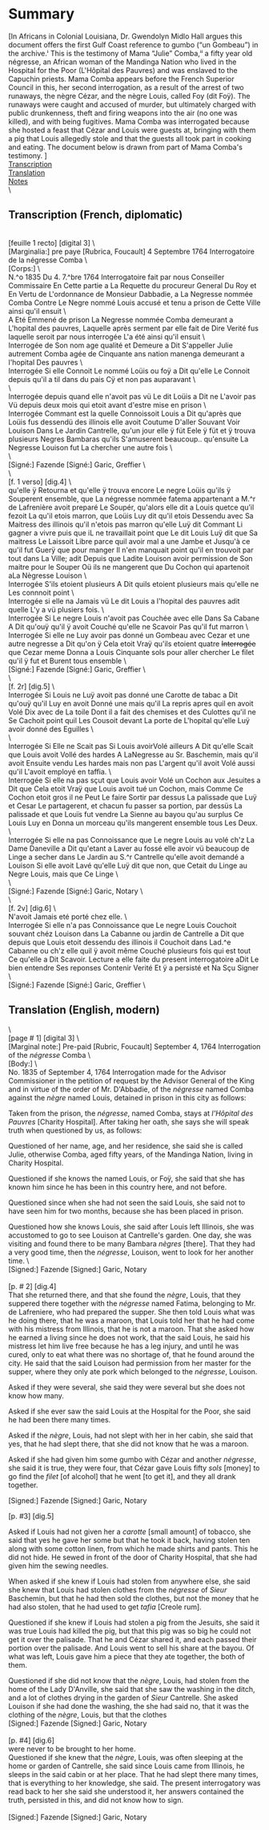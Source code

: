 # Summary  
[In Africans in Colonial Louisiana, Dr. Gwendolyn Midlo Hall argues this document offers the first Gulf Coast reference to gumbo (“un Gombeau”) in the archive.ⁱ This is the testimony of Mama “Julie” Comba,ⁱⁱ a fifty year old négresse, an African woman of the Mandinga Nation who lived in the Hospital for the Poor (L'Hôpital des Pauvres) and was enslaved to the Capuchin priests. Mama Comba appears before the French Superior Council in this, her second interrogation, as a result of the arrest of two runaways, the nègre Cézar, and the nègre Louis, called Foy (dit Foÿ). The runaways were caught and accused of murder, but ultimately charged with public drunkenness, theft and firing weapons into the air (no one was killed), and with being fugitives. Mama Comba was interrogated because she hosted a feast that Cézar and Louis were guests at, bringing with them a pig that Louis allegedly stole and that the guests all took part in cooking and eating. The document below is drawn from part of Mama Comba's testimony.
]
\
[Transcription](#transcription-(French,-diplomatic))  
[Translation](#translation-(English,-modern))  
[Notes](#notes)  
\
## Transcription (French, diplomatic)
\
[feuille 1 recto] [digital 3]
\  
[Marginalia:] pre paye
[Rubrica, Foucault]
4 Septembre 1764
Interrogatoire
de la négresse 
Comba
\  
[Corps:] 
\  
N.^o 1835 Du 4. 7.^bre 1764
Interrogatoire fait par nous Conseiller Commissaire 
En Cette partie a La Requette du procureur General 
Du Roy et En Vertu de L'ordonnance de Monsieur
Dabbadie, a La Negresse nommée Comba Contre
Le Negre nommé Louis accusé et tenu a prison
de Cette Ville ainsi qu'il ensuit 
\  
A Eté Emmené de prison La Negresse nommée
Comba demeurant a L'hopital des pauvres, 
Laquelle après serment par elle fait de Dire
Verité fus laquelle seroit par nous interrogée 
L'a été ainsi qu'il ensuit
\  
Interrogée de Son nom age qualité et Demeure 
a Dit S'appeller Julie autrement Comba agée
de Cinquante ans nation manenga
demeurant a 
l'hopital Des pauvres
\  
Interrogée Si elle Connoit Le nommé Loüis ou foÿ
a Dit qu'elle Le Connoit depuis qu'il a til dans du
pais Cÿ et non pas auparavant 
\  
\  
Interrogée depuis quand elle n'avoit pas vü Le dit
Loüis
a Dit ne L'avoir pas Vü depuis deux mois qui etoit
avant d'estre mise en prison
\  
Interrogée Commant est la quelle Connoissoit Louis
a Dit qu'après que Loüis fus dessendü des illinois
elle avoit Coutume D'aller Souvant Voir Louison
Dans Le Jardin Cantrelle, qu'un jour elle ÿ füt
Eele ÿ füt et ÿ trouva plusieurs Negres Bambaras
qu'ils S'amuserent beaucoup.. qu'ensuite La
Negresse Louison fut La chercher une autre fois
\  
\  
[Signé:] Fazende     [Signé:] Garic, Greffier
\  
\  
[f. 1 verso] [dig.4]
\  
qu'elle ÿ Retourna et qu'elle ÿ trouva encore Le negre
Loüis qu'ils ÿ Souperent ensemble, que La négresse
nommée fatema appartenant a M.^r de Lafrenière avoit
preparé Le Soupér, qu'alors elle dit a Louis quetce qu’il
fezoit  La qu'il etois marron, que Loüis Luy dit 
qu'il etois Dessendu avec Sa Maitress des illinois
qu'il n'etois pas marron qu'elle Luÿ dit Commant 
Li gagner a vivre puis que iL ne travaillait point 
que Le dit Louis Luÿ dit que Sa maitress Le 
Laissoit Libre parce quil avoir mal a une Jambe
et Jusqu'à ce qu'il fut Guerÿ que pour manger 
Il n'en manquait point qu'il en trouvoit par tout
dans La Ville; adit Depuis que Ladite Louison
avoir permission de Son maitre pour le Souper 
Oü ils ne mangerent que Du Cochon qui apartenoit 
aLa Nègresse Louison
\  
Interrogée S'ils etoient plusieurs 
A Dit quils etoient plusieurs mais qu'elle ne Les
connnoit point
\  
Interrogée si elle na Jamais vü Le dit Louis a l'hopital
des pauvres
adit quelle L'y a vü plusiers fois.
\  
Interrogée Si Le negre Louis n'avoit pas Couchée avec 
elle Dans Sa Cabane 
A Dit qu'ouÿ qu'il ÿ avoit Couché qu'elle ne Scavoir Pas qu'il fut marron
\  
Interrogée Si elle ne Luy avoir pas donné un Gombeau 
avec Cezar et une autre negresse
a Dit qu'on ÿ Cela etoit Vraÿ qu'ils etoient quatre 
~~Interrogée~~ que Cezar meme Donna a Louis Cinquante
sols pour aller chercher Le filet qu'il ÿ fut et 
Burent tous ensemble
\  
[Signé:] Fazende     [Signé:] Garic, Greffier
\  
\  
[f. 2r] [dig.5]
\  
Interrogée Si Louis ne Luÿ avoit pas donné une
Carotte de tabac 
a Dit qu'ouÿ qu'il Luy en avoit Donné une mais
qu'il La repris apres quil en avoit Volé Dix
avec de La toile Dont il a fait des chemises et des Culottes
qu'il ne Se Cachoit point quil Les Cousoit devant
La porte de L'hopital qu'elle Luÿ avoir donné des 
Eguilles 
\  
\  
Interrogée Si Elle ne Scait pas Si Louis avoirVolé 
ailleurs 
A Dit qu'elle Scait que Louis avoit Vollé des hardes 
A LaNegresse au Sr. Baschemin, mais qu'il avoit Ensuite vendu Les hardes mais non pas L'argent
qu'il avoit Volé aussi qu'il L'avoit employé en 
taffia.
\  
Interrogée Si elle na pas sçut que Louis avoir Volé un Cochon aux Jesuites
a Dit que Cela etoit Vraÿ que Louis avoit tué un
Cochon, mais Comme Ce Cochon etoit gros il ne 
Peut Le faire Sortir par dessus La palissade
que Luÿ et Cesar Le partagerent, et chacun
fu passer sa portion, par dessüs La palissade
et que Louïs fut vendre La Sienne au bayou
qu'au surplus Ce Louis Luy en Donna un
morceau qu'ils mangerent ensemble tous Les 
Deux. 
\  
Interrogée Si elle na pas Connoissance que Le negre Louis
au volé ch'z La Dame Daneville 
a Dit qu'etant a Laver au fossé elle avoir vü
beaucoup de Linge a secher dans Le Jardin au S.^r 
Cantrelle qu'elle avoit demandé a Louison
Si elle avoit Lavé qu'elle Luÿ dit que non, que
Cetait du Linge au Negre Louis, mais que Ce Linge
\  
\  
[Signé:] Fazende     [Signé:] Garic, Notary
\  
\  
[f. 2v] [dig.6]
\  
N'avoit Jamais eté porté chez elle.
\  
Interrogée Si elle n'a pas Connoissance que Le negre
Louis Couchoit souvant chéz Louison dans La
Cabanne ou jardin de Cantrelle
a Dit que depuis que Louis etoit dessendu des illinois
il Couchoit dans Lad.^e Cabanne ou ch'z elle
quil ÿ avoit même Couché plusieurs fois
qui est tout Ce qu'elle a Dit Scavoir.
Lecture a elle faite du present interrogatoire 
aDit Le bien entendre Ses reponses Contenir Verité
Et ÿ a persisté et Na Sçu Signer
\   
[Signé:] Fazende     [Signé:] Garic, Greffier
\  
## Translation (English, modern)
\  
[page # 1] [digital 3]
\  
[Marginal note:]  Pre-paid
[Rubric, Foucault]
September 4, 1764
Interrogation 
of the *négresse* 
Comba
\  
[Body:] 
\  
No. 1835 of September 4, 1764
Interrogation made for the Advisor 
Commissioner 
in the petition of request by the Advisor 
General 
of the King and in virtue of the order of Mr. 
D'Abbadie, of the *négresse* named Comba against 
the *nègre* named Louis, detained in prison
in this city as follows:

Taken from the prison, the *négresse*, named
Comba, stays at *l'Hôpital des Pauvres* [Charity Hospital]. 
After taking her oath, she says she will speak
truth when questioned by us, as follows:

Questioned of her name, age, and her residence,
she said she is called Julie, otherwise Comba, aged fifty years, of the Mandinga Nation, 
living in 
Charity Hospital. 

Questioned if she knows the named Louis, or Foÿ,
she said that she has known him since he has been in this
country here, and not before.

Questioned since when she had not seen the said
Louis,
she said not to have seen him for two months, 
because she has been placed in prison.

Questioned how she knows Louis,
she said after Louis left Illinois,
she was accustomed to go to see Louison 
at Cantrelle's garden. One day,
she was visiting and found there to be many Bambara *nègres* [there].
That they had a very good time, then the
*négresse*, Louison, went to look for her another time.
\            
[Signed:] Fazende     [Signed:] Garic, Notary
\
\
[p. # 2] [dig.4] 
\
That she returned there, and that she found the *nègre*,
Louis, that they suppered there together with the *négresse* 
named Fatima, belonging to Mr. de Lafreniere, who had
prepared the supper. She then told Louis what was he doing there, that he was a maroon, that Louis told her 
that he had come with his mistress from Illinois, that he is not a maroon. That she asked how
he earned a living since he does not work,
that the said Louis, he said his mistress
let him live free because he has a leg injury, 
and until he was cured, only to eat
what there was no shortage of, that he found around the city. He said that the said Louison
had permission from her master for the supper,
where they only ate pork which 
belonged
to the *négresse*, Louison.

Asked if they were several,
she said they were several but she 
does not know how many.

Asked if she ever saw the said Louis at the Hospital
for the Poor,
she said he had been there many times.

Asked if the *nègre*, Louis, had not slept with 
her in her cabin,
she said that yes, that he had slept there, that she did not know
that he was a maroon.

Asked if she had given him some 
gumbo
with Cézar and another *négresse*,
she said it is true, they were four,
that Cézar gave Louis fifty 
*sols* [money] to go find the *filet* [of alcohol] that he went [to get it], and
they all drank together.
        
[Signed:] Fazende     [Signed:] Garic, Notary


[p. #3] [dig.5]

Asked if Louis had not given her a *carotte* [small amount] of tobacco,
she said that yes he gave her some but
that he took it back, having stolen ten
along with some cotton linen, from which he made shirts and pants. 
This he did not hide. He sewed in front
of the door of Charity Hospital, that she had given him the 
sewing needles.

When asked if she knew if Louis had stolen from 
anywhere else,
she said she knew that Louis had stolen clothes
from the *négresse* of *Sieur* Baschemin, but that he had then sold the clothes, but not the money that he had also stolen, that he had used to get
*tafia* [Creole rum].


Questioned if she knew if Louis had stolen 
a pig from the Jesuits, she said it was true Louis had killed the 
pig, but that this pig was so big he could 
not get it over the palisade.
That he and Cézar shared it, and each 
passed their portion over the palisade.
And Louis went to sell his share at the bayou. 
Of what was left, Louis gave him a 
piece that they ate together, the
both of them.

Questioned if she did not know that the *nègre*, Louis,
had stolen from the home of the Lady D'Anville,
she said that she saw the washing in the ditch,
and a lot of clothes drying in the garden of *Sieur*
Cantrelle. She asked Louison
if she had done the washing, the she had said no, that
it was the clothing of the *nègre*, Louis, but that the clothes
\
[Signed:] Fazende      [Signed:] Garic, Notary
\
\
[p. #4] [dig.6]
\
were never to be brought to her home.
\
Questioned if she knew that the *nègre*,
Louis, was often sleeping at the 
home or garden of Cantrelle,
she said since Louis came from Illinois,
he sleeps in the said cabin or at 
her place.
That he had slept there many times,
that is everything to her knowledge, she said.
The present interrogatory was read back to her
she said she understood it, her answers contained the truth,
persisted in this, and did not know how to sign.
\
\
[Signed:] Fazende     [Signed:] Garic, Notary

